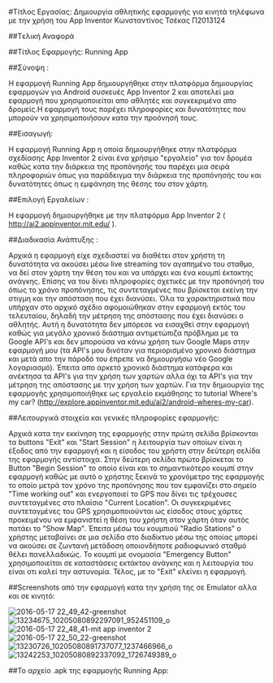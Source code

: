#Τίτλος Εργασίας: Δημιουργία αθλητικής εφαρμογής για κινητά τηλέφωνα με την χρήση του App Inventor
Κωνσταντίνος Τσέκας
Π2013124

##Tελική Αναφορά

##Τίτλος Εφαρμογής: Running App

##Σύνοψη :

Η εφαρμογή Running App δημιουργήθηκε στην πλατφόρμα δημιουργίας εφαρμογών για Android συσκευές App Inventor 2 και αποτελεί μια εφαρμογή που χρησιμοποιείται απο αθλητές και συγκεκριμένα απο δρομείς.Η εφαρμογή τους παρέχει πληροφορίες και δυνατότητες που μπορούν να χρησιμοποιήσουν κατα την προόνησή τους.

##Εισαγωγή:

Η εφαρμογή Running App η οποία δημιουργήθηκε στην πλατφόρμα σχεδίασης App Inventor 2  είναι ένα χρήσιμο "εργαλείο" για τον δρομέα καθώς κατα την διάρκεια της προπόνησής του παρέχει μια σειρά πληροφοριών όπως για παράδειγμα την διάρκεια της προπόνησής του και δυνατότητες όπως η εμφάνηση της θέσης του στον χάρτη.


##Επιλογή Εργαλείων : 

Η εφαρμογή δημιουργήθηκε με την πλατφόρμα App Inventor 2 ( http://ai2.appinventor.mit.edu/ ).

##Διαδικασία Ανάπτυξης :

Αρχικά η εφαρμογή είχε σχεδιαστεί να διαθέτει στον χρήστη τη δυνατότητα να ακούσει μέσω live streaming τον αγαπημένο του σταθμο, να δεί στον χάρτη την θέση του και να υπάρχει και ένα κουμπί έκτακτης ανάγκης. Επίσης να του δίνει πληροφορίες σχετικές με την προπόνησή του όπως το χρόνο προπόνησης, τις συντεταγμένες που βρίσκεται εκείνη την στιγμη και την απόσταση που έχει διανύσει. Όλα τα χαρακτηριστικά που υπήρχαν στο αρχικό σχέδιο αφομοιώθηκαν στην εφαρμογή εκτός του τελευταίου, δηλαδή την μέτρηση της απόστασης που έχει διανύσει ο αθλητής. Αυτή η δυνατότητα δεν μπόρεσε να εισαχθεί στην εφαρμογή καθώς για μεγάλο χρονικό διάστημα αντιμετώπιζα πρόβλημα με τα Google API's και δεν μπορούσα να κάνω χρήση των Google Maps στην εφαρμογή μου (τα API's μου δινόταν για περιορισμένο χρονικό διάστημα και μετά απο την πάροδό του έπρεπε να δημιουργήσω νέο Google λογαριασμό). Έπειτα απο αρκετό χρονικό διάστημα κατάφερα και ανέκτησα τα API's για την χρήση των χαρτών αλλα όχι τα API's για την μέτρηση της απόστασης με την χρήση των χαρτών. Για την δημιουργία της εφαρμογής χρησιμοποιήθηκε ως εργαλείο εκμάθησης το tutorial Where's my car? (http://explore.appinventor.mit.edu/ai2/android-wheres-my-car).


##Λειτουργικά στοιχεία και γενικές πληροφορίες εφαρμογής:

Αρχικά κατα την εκκίνηση της εφαρμογής στην πρώτη σελίδα βρίσκονται τα buttons "Exit" και "Start Session" η λειτουργία των οποίων είναι η έξοδος από την εφαρμογή και η είσοδος του χρήστη στην δεύτερη σελίδα της εφαρμογής αντίστοιχα.
Στην δεύτερη σελίδα πρώτο βρίσκεται το Button "Begin Session" το οποίο είναι και το σημαντικότερο κουμπί στην εφαρμογή καθώς με αυτό ο χρήστης ξεκινά το χρονόμετρο της εφαρμογής το οποίο μετρά τον χρόνο της προπόνησης που τον εμφανίζει στο σημείο "Time working out"  και ενεργοποιεί το GPS που δίνει τις τρέχουσες συντεταγμένες στο πλαίσιο "Current Location". Οι συγκεκριμένες συντεταγμένες του GPS χρησιμοποιούνται ως είσοδος στους χάρτες προκειμένου να εμφανιστεί η θέση του χρήστη στον χάρτη όταν αυτός πατάει το "Show Map".
Έπειτα μέσω του κουμπιού "Radio Stations" ο χρήστης μεταβαίνει σε μια σελίδα στο διαδίκτυο μέσω της οποίας μπορεί να ακούσει σε ζωντανή μετάδoση οποιονδήποτε ραδιοφωνικό σταθμό θέλει πανελλαδικώς.
Το κουμπί με ονομασία "Emergency Button" χρησιμοποιείται σε καταστάσεις εκτάκτου ανάγκης και η λειτουργία του είναι οτι καλεί την αστυνομία.
Τέλος, με το "Exit" κλείνει η εφαρμογή.


##Screenshots από την εφαρμογή κατα την χρήση της σε Emulator αλλα και σε κινητό: 

![2016-05-17 22_49_42-greenshot](https://cloud.githubusercontent.com/assets/17496439/15456830/c16bb072-2084-11e6-90d0-23eeca99b301.jpg)
![13234675_10205080892297091_952451109_o](https://cloud.githubusercontent.com/assets/17496439/15456831/c16edbb2-2084-11e6-8a76-fecc60d0f888.png)
![2016-05-17 22_48_41-mit app inventor 2](https://cloud.githubusercontent.com/assets/17496439/15456835/d32de6ae-2084-11e6-9ebe-754816e887a3.jpg)
![2016-05-17 22_50_22-greenshot](https://cloud.githubusercontent.com/assets/17496439/15456838/d3d4a2aa-2084-11e6-83c4-cd1aaa0ceadb.jpg)
![13230726_10205080891737077_1237466966_o](https://cloud.githubusercontent.com/assets/17496439/15456836/d35263f8-2084-11e6-946b-af96e57c0d06.png)
![13242253_10205080892337092_1726749389_o](https://cloud.githubusercontent.com/assets/17496439/15456837/d36854e2-2084-11e6-8183-d7bac554ce5d.png)

##Το αρχείο .apk της εφαρμογής Running App:
